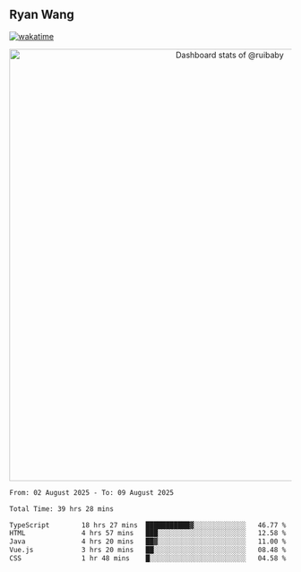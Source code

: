 ## Ryan Wang

[![wakatime](https://wakatime.com/badge/user/6f4ce45f-b03c-4eb3-b701-4b95e0885d94.svg)](https://wakatime.com/@6f4ce45f-b03c-4eb3-b701-4b95e0885d94)

<!-- Copy-paste in your Readme.md file -->

<a href="https://next.ossinsight.io/widgets/official/compose-user-dashboard-stats?user_id=21301288" target="_blank" style="display: block" align="center">
  <picture>
    <source media="(prefers-color-scheme: dark)" srcset="https://next.ossinsight.io/widgets/official/compose-user-dashboard-stats/thumbnail.png?user_id=21301288&image_size=auto&color_scheme=dark" width="771" height="auto">
    <img alt="Dashboard stats of @ruibaby" src="https://next.ossinsight.io/widgets/official/compose-user-dashboard-stats/thumbnail.png?user_id=21301288&image_size=auto&color_scheme=light" width="771" height="auto">
  </picture>
</a>

<!-- Made with [OSS Insight](https://ossinsight.io/) -->


<!--START_SECTION:waka-->

```txt
From: 02 August 2025 - To: 09 August 2025

Total Time: 39 hrs 28 mins

TypeScript        18 hrs 27 mins  ███████████▓░░░░░░░░░░░░░   46.77 %
HTML              4 hrs 57 mins   ███░░░░░░░░░░░░░░░░░░░░░░   12.58 %
Java              4 hrs 20 mins   ██▓░░░░░░░░░░░░░░░░░░░░░░   11.00 %
Vue.js            3 hrs 20 mins   ██░░░░░░░░░░░░░░░░░░░░░░░   08.48 %
CSS               1 hr 48 mins    █░░░░░░░░░░░░░░░░░░░░░░░░   04.58 %
```

<!--END_SECTION:waka-->
